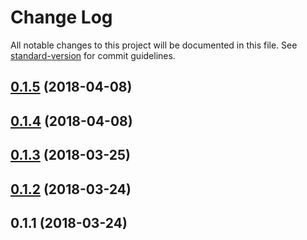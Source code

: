 # Change Log

All notable changes to this project will be documented in this file. See [standard-version](https://github.com/conventional-changelog/standard-version) for commit guidelines.

<a name="0.1.5"></a>
## [0.1.5](https://github.com/funkizer/ng-file-manager/compare/v0.1.4...v0.1.5) (2018-04-08)



<a name="0.1.4"></a>
## [0.1.4](https://github.com/funkizer/ng-file-manager/compare/v0.1.3...v0.1.4) (2018-04-08)



<a name="0.1.3"></a>
## [0.1.3](https://github.com/funkizer/ng-file-manager/compare/v0.1.2...v0.1.3) (2018-03-25)



<a name="0.1.2"></a>
## [0.1.2](https://github.com/funkizer/ng-file-manager/compare/v0.1.1...v0.1.2) (2018-03-24)



<a name="0.1.1"></a>
## 0.1.1 (2018-03-24)
